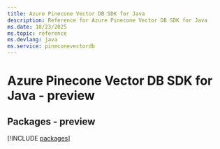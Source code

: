 ```yaml
---
title: Azure Pinecone Vector DB SDK for Java
description: Reference for Azure Pinecone Vector DB SDK for Java
ms.date: 10/23/2025
ms.topic: reference
ms.devlang: java
ms.service: pineconevectordb
---
```

# Azure Pinecone Vector DB SDK for Java - preview
## Packages - preview
[!INCLUDE [packages](pinecone-vector-db-index.md)]